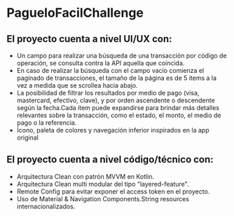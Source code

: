 ﻿# PagueloFacilChallenge

## El proyecto cuenta a nivel UI/UX con:
- Un campo para realizar una búsqueda de una transacción por código de operación, se consulta contra la API aquella que coincida.
- En caso de realizar la búsqueda con el campo vacío comienza el paginado de transacciones, el tamaño de la página es de 5 items a la vez a medida que se scrollea hacia abajo.
- La posibilidad de filtrar los resultados por medio de pago (visa, mastercard, efectivo, clave), y por orden ascendente o descendente según la fecha.Cada ítem puede expandirse para brindar más detalles relevantes sobre la transacción, como el estado, el monto, el medio de pago o la referencia.
- Ícono, paleta de colores y navegación inferior inspirados en la app original

## El proyecto cuenta a nivel código/técnico con:
- Arquitectura Clean con patrón MVVM en Kotlin.
- Arquitectura Clean multi modular del tipo "layered-feature".
- Remote Config para evitar exponer el access token en el proyecto.
- Uso de Material & Navigation Components.String resources internacionalizados.
